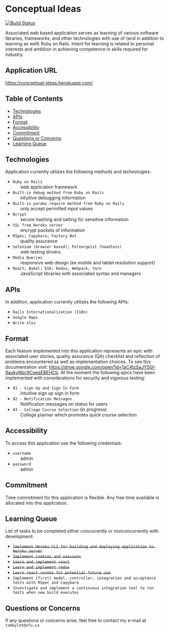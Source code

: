 # Conceptual Ideas

[![Build Status](https://travis-ci.org/tamkylet/Conceptual_Ideas-tamkylet.svg?branch=master)](https://travis-ci.org/tamkylet/Conceptual_Ideas-tamkylet)

Associated web based application serves as learning of various software libraries, frameworks, and other technologies with use of (and in addition to learning as well) Ruby on Rails. Intent for learning is related to personal interests and ambition in achieving competence in skills required for industry.

## Application URL

https://conceptual-ideas.herokuapp.com/

## Table of Contents

- [Technologies](#Technologies)
- [APIs](#APIs)
- [Format](#Format)
- [Accessibility](#Accessibility)
- [Commitment](#Commitment)
- [Questions or Concerns](#Questions-or-Concerns)
- [Learning Queue](#Learning-Queue)

## <a name="Technologies"></a>Technologies

Application currently utilizes the following methods and technologies:

- `Ruby on Rails`<br>
&nbsp;&nbsp;&nbsp;&nbsp;&nbsp;&nbsp;web application framework
- `Built-in debug method from Ruby on Rails`<br>
&nbsp;&nbsp;&nbsp;&nbsp;&nbsp;&nbsp;intuitive debugging information
- `Built-in params.require method from Ruby on Rails`<br>
&nbsp;&nbsp;&nbsp;&nbsp;&nbsp;&nbsp;only accept permitted input values
- `Bcrypt`<br>
&nbsp;&nbsp;&nbsp;&nbsp;&nbsp;&nbsp;secure hashing and salting for sensitive information
- `SSL from Heroku server`<br>
&nbsp;&nbsp;&nbsp;&nbsp;&nbsp;&nbsp;encrypt packets of information
- `RSpec; Capybara; Factory Bot`<br>
&nbsp;&nbsp;&nbsp;&nbsp;&nbsp;&nbsp;quality assurance
- `Selenium (browser based); Poltergeist (headless)`<br>
&nbsp;&nbsp;&nbsp;&nbsp;&nbsp;&nbsp;web testing drivers
- `Media Queries`<br>
&nbsp;&nbsp;&nbsp;&nbsp;&nbsp;&nbsp;responsive web design (ex mobile and tablet resolution support)
- `React; Babel; ES6; Redux; Webpack; Yarn`<br>
&nbsp;&nbsp;&nbsp;&nbsp;&nbsp;&nbsp;JavaScript libraries with associated syntax and managers

## <a name="APIs"></a>APIs

In addition, application currently utilizes the following APIs:
- `Rails Internationalization (I18n)`
- `Google Maps`
- `Write xlsx`

## <a name="Format"></a>Format

Each feature implemented into this application represents an epic with associated user stories, quality assurance (QA) checklist and reflection of problems encountered as well as implementation choices. To see this documentation visit: https://drive.google.com/open?id=1aC4IzSaJYS0I-9aukyNbc9CqeaEBEHCb. At the moment the following epics have been implemented with considerations for security and vigorous testing:

- `01 - Sign Up and Sign In Form`<br>
&nbsp;&nbsp;&nbsp;&nbsp;&nbsp;&nbsp;Intuitive sign up sign in form
- `02 - Notification Messages`<br>
&nbsp;&nbsp;&nbsp;&nbsp;&nbsp;&nbsp;Notification messages on status for users 
- `03 - College Course Selection` (in progress)<br>
&nbsp;&nbsp;&nbsp;&nbsp;&nbsp;&nbsp;College planner which promotes quick course selection

## <a name="Accessibility"></a>Accessibility

To access this application use the following credentials:

- `username`<br>
&nbsp;&nbsp;&nbsp;&nbsp;&nbsp;&nbsp;admin
- `password`<br>
&nbsp;&nbsp;&nbsp;&nbsp;&nbsp;&nbsp;admin

## <a name="Commitment"></a>Commitment

Time commitment for this application is flexible. Any free time available is allocated into this application.

## <a name="Learning-Queue"></a>Learning Queue

List of tasks to be completed either concurrently or nonconcurrently with development:

- <del>`Implement Heroku CLI for building and deploying application to Heroku server`</del>
- <del>`Implement cookies and sessions`</del>
- <del>`Learn and implement react`</del>
- <del>`Learn and implement redux`</del>
- <del>`Learn react routes for potential future use`</del>
- `Implement (first) model, controller, integration and acceptance tests with RSpec and Capybara`
- `Investigate and implement a continuous integration tool to run tests when new build executes`

## <a name="Questions-or-Concerns"></a>Questions or Concerns

If any questions or concerns arise, feel free to contact my e-mail at `tamkylet@sfu.ca`

